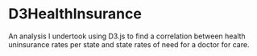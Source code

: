# D3HealthInsurance

An analysis I undertook using D3.js to find a correlation between health uninsurance rates per state and state rates of need for a doctor for care. 
